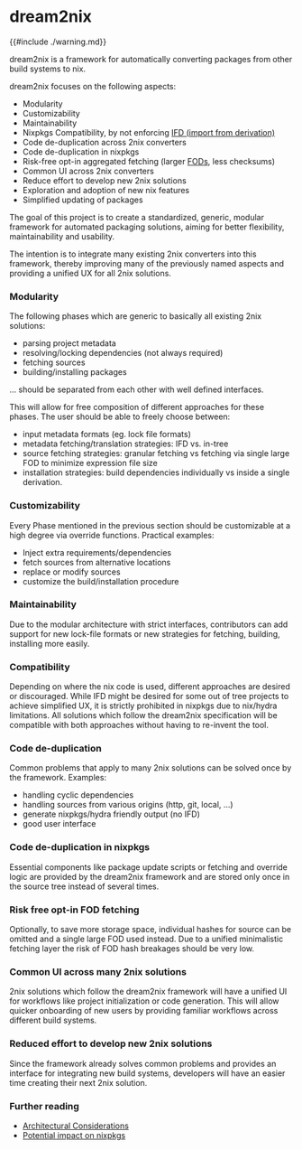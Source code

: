 # dream2nix

{{#include ./warning.md}}

dream2nix is a framework for automatically converting packages from other build systems to nix.

dream2nix focuses on the following aspects:

- Modularity
- Customizability
- Maintainability
- Nixpkgs Compatibility, by not enforcing [IFD (import from derivation)][glossary]
- Code de-duplication across 2nix converters
- Code de-duplication in nixpkgs
- Risk-free opt-in aggregated fetching (larger [FODs][glossary], less checksums)
- Common UI across 2nix converters
- Reduce effort to develop new 2nix solutions
- Exploration and adoption of new nix features
- Simplified updating of packages

The goal of this project is to create a standardized, generic, modular framework for automated packaging solutions, aiming for better flexibility, maintainability and usability.

The intention is to integrate many existing 2nix converters into this framework, thereby improving many of the previously named aspects and providing a unified UX for all 2nix solutions.

### Modularity

The following phases which are generic to basically all existing 2nix solutions:
  - parsing project metadata
  - resolving/locking dependencies (not always required)
  - fetching sources
  - building/installing packages

... should be separated from each other with well defined interfaces.

This will allow for free composition of different approaches for these phases.
The user should be able to freely choose between:
  - input metadata formats (eg. lock file formats)
  - metadata fetching/translation strategies: IFD vs. in-tree
  - source fetching strategies: granular fetching vs fetching via single large FOD to minimize expression file size
  - installation strategies: build dependencies individually vs inside a single derivation.

### Customizability
Every Phase mentioned in the previous section should be customizable at a high degree via override functions. Practical examples:
  - Inject extra requirements/dependencies
  - fetch sources from alternative locations
  - replace or modify sources
  - customize the build/installation procedure

### Maintainability
Due to the modular architecture with strict interfaces, contributors can add support for new lock-file formats or new strategies for fetching, building, installing more easily.

### Compatibility
Depending on where the nix code is used, different approaches are desired or discouraged. While IFD might be desired for some out of tree projects to achieve simplified UX, it is strictly prohibited in nixpkgs due to nix/hydra limitations.
All solutions which follow the dream2nix specification will be compatible with both approaches without having to re-invent the tool.

### Code de-duplication
Common problems that apply to many 2nix solutions can be solved once by the framework. Examples:
  - handling cyclic dependencies
  - handling sources from various origins (http, git, local, ...)
  - generate nixpkgs/hydra friendly output (no IFD)
  - good user interface

### Code de-duplication in nixpkgs
Essential components like package update scripts or fetching and override logic are provided by the dream2nix framework and are stored only once in the source tree instead of several times.

### Risk free opt-in FOD fetching
Optionally, to save more storage space, individual hashes for source can be omitted and a single large FOD used instead.
Due to a unified minimalistic fetching layer the risk of FOD hash breakages should be very low.

### Common UI across many 2nix solutions
2nix solutions which follow the dream2nix framework will have a unified UI for workflows like project initialization or code generation. This will allow quicker onboarding of new users by providing familiar workflows across different build systems.

### Reduced effort to develop new 2nix solutions
Since the framework already solves common problems and provides an interface for integrating new build systems, developers will have an easier time creating their next 2nix solution.

### Further reading

- [Architectural Considerations](./intro/architecture.md)
- [Potential impact on nixpkgs](./intro/nixpkgs-improvements.md)

[glossary]: https://nixos.wiki/wiki/Glossary "glossary"
